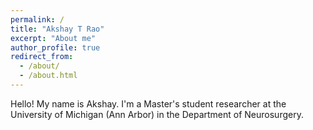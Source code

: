 ```yaml
---
permalink: /
title: "Akshay T Rao"
excerpt: "About me"
author_profile: true
redirect_from: 
  - /about/
  - /about.html
---
```


Hello! My name is Akshay. I'm a Master's student researcher at the University of Michigan (Ann Arbor) in the Department of Neurosurgery.